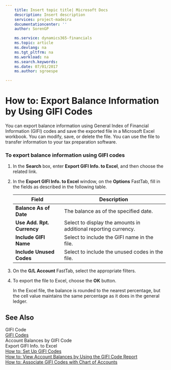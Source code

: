```yaml
---
    title: Insert topic title| Microsoft Docs
    description: Insert description
    services: project-madeira
    documentationcenter: ''
    author: SorenGP

    ms.service: dynamics365-financials
    ms.topic: article
    ms.devlang: na
    ms.tgt_pltfrm: na
    ms.workload: na
    ms.search.keywords:
    ms.date: 07/01/2017
    ms.author: sgroespe

---
```

# How to: Export Balance Information by Using GIFI Codes
You can export balance information using General Index of Financial Information (GIFI) codes and save the exported file in a Microsoft Excel workbook. You can modify, save, or delete the file. You can use the file to transfer information to your tax preparation software.  
  
### To export balance information using GIFI codes  
  
1.  In the **Search** box, enter **Export GIFI Info. to Excel**, and then choose the related link.  
  
2.  In the **Export GIFI Info. to Excel** window, on the **Options** FastTab, fill in the fields as described in the following table.  
  
    |Field|Description|  
    |---------------------------------|---------------------------------------|  
    |**Balance As of Date**|The balance as of the specified date.|  
    |**Use Add. Rpt. Currency**|Select to display the amounts in additional reporting currency.|  
    |**Include GIFI Name**|Select to include the GIFI name in the file.|  
    |**Include Unused Codes**|Select to include the unused codes in the file.|  
  
3.  On the **G/L Account** FastTab, select the appropriate filters.  
  
4.  To export the file to Excel, choose the **OK** button.  
  
     In the Excel file, the balance is rounded to the nearest percentage, but the cell value maintains the same percentage as it does in the general ledger.  
  
## See Also  
 GIFI Code   
 [GIFI Codes](gifi-codes.md)   
 Account Balances by GIFI Code   
 Export GIFI Info. to Excel   
 [How to: Set Up GIFI Codes](how-to-set-up-gifi-codes.md)   
 [How to: View Account Balances by Using the GIFI Code Report](how-to-view-account-balances-by-using-the-gifi-code-report.md)   
 [How to: Associate GIFI Codes with Chart of Accounts](how-to-associate-gifi-codes-with-chart-of-accounts.md)